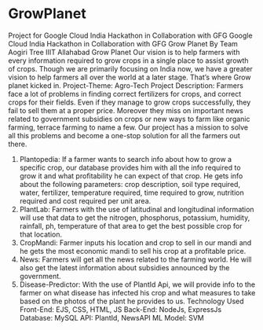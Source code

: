 # GrowPlanet
Project for Google Cloud India Hackathon in Collaboration with GFG
Google Cloud India Hackathon in Collaboration with GFG
Grow Planet
By Team Aogiri Tree IIIT Allahabad
Grow Planet
Our vision is to help farmers with every information required to grow crops in a single place to
assist growth of crops. Though we are primarily focusing on India now, we have a greater vision
to help farmers all over the world at a later stage. That’s where Grow planet kicked in.
Project-Theme: Agro-Tech
Project Description:
Farmers face a lot of problems in finding correct fertilizers for crops, and correct crops for their
fields. Even if they manage to grow crops successfully, they fail to sell them at a proper price.
Moreover they miss on important news related to government subsidies on crops or new ways to
farm like organic farming, terrace farming to name a few. Our project has a mission to solve all
this problems and become a one-stop solution for all the farmers out there.
1. Plantopedia:
If a farmer wants to search info about how to grow a specific crop, our database provides him
with all the info required to grow it and what profitability he can expect of that crop. He gets
info about the following parameters: crop description, soil type required, water, fertilizer,
temperature required, time required to grow, nutrition required and cost required per unit area.
2. PlantLab:
Farmers with the use of latitudinal and longitudinal information will use that data to get the
nitrogen, phosphorus, potassium, humidity, rainfall, ph, temperature of that area to get the best
possible crop for that location.
3. CropMandi:
Farmer inputs his location and crop to sell in our mandi and he gets the most economic
mandi to sell his crop at a profitable price.
4. News:
Farmers will get all the news related to the farming world. He will also get the latest
information about subsidies announced by the government.
5. Disease-Predictor:
With the use of PlantId Api, we will provide info to the farmer on what disease has
infected his crop and what measures to take based on the photos of the plant he
provides to us.
Technology Used
Front-End: EJS, CSS, HTML, JS
Back-End: NodeJs, ExpressJs
Database: MySQL
API: PlantId, NewsAPI
ML Model: SVM
